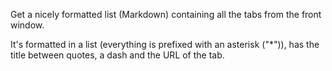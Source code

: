 Get a nicely formatted list (Markdown) containing all the tabs from the front window.

It's formatted in a list (everything is prefixed with an asterisk ("*")), 
has the title between quotes, a dash and the URL of the tab.